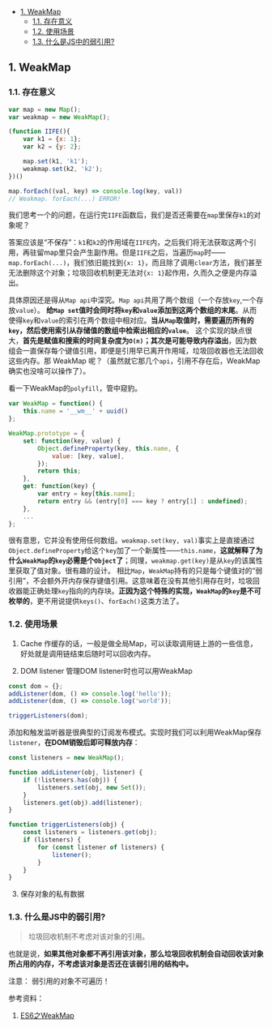 - [1. WeakMap](#1-weakmap)
  - [1.1. 存在意义](#11-存在意义)
  - [1.2. 使用场景](#12-使用场景)
  - [1.3. 什么是JS中的弱引用?](#13-什么是js中的弱引用)
  

## 1. WeakMap

### 1.1. 存在意义

```js
var map = new Map();
var weakmap = new WeakMap();

(function IIFE(){
    var k1 = {x: 1};
    var k2 = {y: 2};

    map.set(k1, 'k1');
    weakmap.set(k2, 'k2');
})()

map.forEach((val, key) => console.log(key, val))
// Weakmap. forEach(...) ERROR!
```

我们思考一个的问题，在运行完`IIFE`函数后，我们是否还需要在`map`里保存`k1`的对象呢？

答案应该是“不保存”：`k1`和`k2`的作用域在`IIFE`内，之后我们将无法获取这两个引用，再驻留map里只会产生副作用。但是`IIFE`之后，当遍历`map`时——`map.forEach(...)`，我们依旧能找到`{x: 1}`，而且除了调用`clear`方法，我们甚至无法删除这个对象；垃圾回收机制更无法对`{x: 1}`起作用，久而久之便是内存溢出。

具体原因还是得从`Map api`中深究。`Map api`共用了两个数组（一个存放`key`,一个存放`value`）。
**给`Map set`值时会同时将`key`和`value`添加到这两个数组的末尾**。从而使得`key`和`value`的索引在两个数组中相对应。**当从`Map`取值时，需要遍历所有的`key`，然后使用索引从存储值的数组中检索出相应的`value`**。
这个实现的缺点很大，**首先是赋值和搜索的时间复杂度为`O(n)`；其次是可能导致内存溢出**，因为数组会一直保存每个键值引用，即便是引用早已离开作用域，垃圾回收器也无法回收这些内存。那 WeakMap 呢？（虽然就它那几个`api`，引用不存在后，WeakMap 确实也没啥可以操作了）。

看一下WeakMap的`polyfill`，管中窥豹。

```js
var WeakMap = function() {
    this.name = '__wm__' + uuid()
};

WeakMap.prototype = {
    set: function(key, value) {
        Object.defineProperty(key, this.name, {
            value: [key, value],
        });
        return this;
    },
    get: function(key) {
        var entry = key[this.name];
        return entry && (entry[0] === key ? entry[1] : undefined);
    },
    ...
};
```

很有意思，它并没有使用任何数组。`weakmap.set(key, val)`事实上是直接通过`Object.defineProperty`给这个`key`加了一个新属性——`this.name`，**这就解释了为什么`WeakMap`的`key`必需是个`Object`了**；同理，`weakmap.get(key)`是从`key`的该属性里获取了值对象。很有趣的设计。
相比`Map`，`WeakMap`持有的只是每个键值对的“弱引用”，不会额外开内存保存键值引用。这意味着在没有其他引用存在时，垃圾回收器能正确处理`key`指向的内存块。**正因为这个特殊的实现，`WeakMap`的`key`是不可枚举的**，更不用说提供`keys()`、`forEach()`这类方法了。

### 1.2. 使用场景

1. Cache
作缓存的话，一般是做全局Map，可以读取调用链上游的一些信息，好处就是调用链结束后随时可以回收内存。

2. DOM listener
管理DOM listener时也可以用WeakMap

```js
const dom = {};
addListener(dom, () => console.log('hello'));
addListener(dom, () => console.log('world'));

triggerListeners(dom);
```

添加和触发监听器是很典型的订阅发布模式。实现时我们可以利用WeakMap保存`listener`，**在DOM销毁后即可释放内存**：

```js
const listeners = new WeakMap();

function addListener(obj, listener) {
    if (!listeners.has(obj)) {
        listeners.set(obj, new Set());
    }
    listeners.get(obj).add(listener);
}

function triggerListeners(obj) {
    const listeners = listeners.get(obj);
    if (listeners) {
        for (const listener of listeners) {
            listener();
        }
    }
}
```

3. 保存对象的私有数据


### 1.3. 什么是JS中的弱引用?

> 垃圾回收机制不考虑对该对象的引用。

也就是说，**如果其他对象都不再引用该对象，那么垃圾回收机制会自动回收该对象所占用的内存，不考虑该对象是否还在该弱引用的结构中。**

注意： 弱引用的对象不可遍历！


参考资料：
1. [ES6之WeakMap](https://www.jianshu.com/p/8c4ffa77b346)
